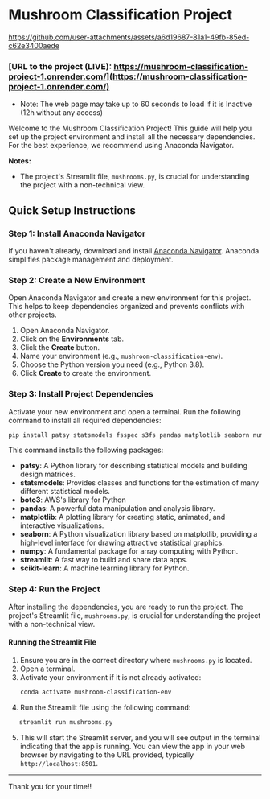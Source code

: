 # Mushroom Classification Project



https://github.com/user-attachments/assets/a6d19687-81a1-49fb-85ed-c62e3400aede

### **[URL to the project (LIVE): https://mushroom-classification-project-1.onrender.com/](https://mushroom-classification-project-1.onrender.com/)**
* Note: The web page may take up to 60 seconds to load if it is Inactive (12h without any access)

Welcome to the Mushroom Classification Project! This guide will help you set up the project environment and install all the necessary dependencies. For the best experience, we recommend using Anaconda Navigator.

**Notes:**
- The project's Streamlit file, `mushrooms.py`, is crucial for understanding the project with a non-technical view.

## Quick Setup Instructions

### Step 1: Install Anaconda Navigator

If you haven't already, download and install [Anaconda Navigator](https://www.anaconda.com/products/distribution). Anaconda simplifies package management and deployment.

### Step 2: Create a New Environment

Open Anaconda Navigator and create a new environment for this project. This helps to keep dependencies organized and prevents conflicts with other projects.

1. Open Anaconda Navigator.
2. Click on the **Environments** tab.
3. Click the **Create** button.
4. Name your environment (e.g., `mushroom-classification-env`).
5. Choose the Python version you need (e.g., Python 3.8).
6. Click **Create** to create the environment.

### Step 3: Install Project Dependencies

Activate your new environment and open a terminal. Run the following command to install all required dependencies:

```bash
pip install patsy statsmodels fsspec s3fs pandas matplotlib seaborn numpy streamlit scikit-learn plotly boto3 scipy
```

This command installs the following packages:

- **patsy**: A Python library for describing statistical models and building design matrices.
- **statsmodels**: Provides classes and functions for the estimation of many different statistical models.
- **boto3**: AWS's library for Python
- **pandas**: A powerful data manipulation and analysis library.
- **matplotlib**: A plotting library for creating static, animated, and interactive visualizations.
- **seaborn**: A Python visualization library based on matplotlib, providing a high-level interface for drawing attractive statistical graphics.
- **numpy**: A fundamental package for array computing with Python.
- **streamlit**: A fast way to build and share data apps.
- **scikit-learn**: A machine learning library for Python.

### Step 4: Run the Project

After installing the dependencies, you are ready to run the project. The project's Streamlit file, `mushrooms.py`, is crucial for understanding the project with a non-technical view.

#### Running the Streamlit File

1. Ensure you are in the correct directory where `mushrooms.py` is located.
2. Open a terminal.
3. Activate your environment if it is not already activated:
   ```bash
   conda activate mushroom-classification-env

4. Run the Streamlit file using the following command:
```bash
   streamlit run mushrooms.py
```
5. This will start the Streamlit server, and you will see output in the terminal indicating that the app is running. You can view the app in your web browser by navigating to the URL provided, typically `http://localhost:8501`.

---

Thank you for your time!!
